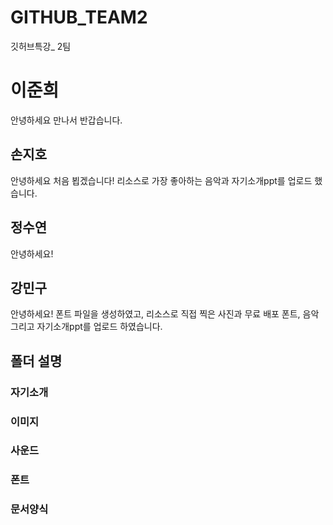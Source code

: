 # GITHUB_TEAM2
깃허브특강_ 2팀


# 이준희
안녕하세요
만나서 반갑습니다.


## 손지호
안녕하세요 처음 뵙겠습니다!
리소스로 가장 좋아하는 음악과 자기소개ppt를 업로드 했습니다.

## 정수연
안녕하세요!

## 강민구
안녕하세요!
폰트 파일을 생성하였고, 리소스로 직접 찍은 사진과 무료 배포 폰트, 음악 그리고 자기소개ppt를 업로드 하였습니다.



## 폴더 설명

### 자기소개

### 이미지

### 사운드

### 폰트

### 문서양식